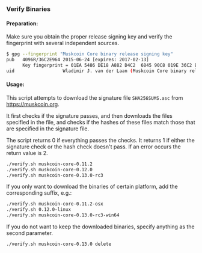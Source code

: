 ### Verify Binaries

#### Preparation:

Make sure you obtain the proper release signing key and verify the fingerprint with several independent sources.

```sh
$ gpg --fingerprint "Muskcoin Core binary release signing key"
pub   4096R/36C2E964 2015-06-24 [expires: 2017-02-13]
      Key fingerprint = 01EA 5486 DE18 A882 D4C2  6845 90C8 019E 36C2 E964
uid                  Wladimir J. van der Laan (Muskcoin Core binary release signing key) <laanwj@gmail.com>
```

#### Usage:

This script attempts to download the signature file `SHA256SUMS.asc` from https://muskcoin.org.

It first checks if the signature passes, and then downloads the files specified in the file, and checks if the hashes of these files match those that are specified in the signature file.

The script returns 0 if everything passes the checks. It returns 1 if either the signature check or the hash check doesn't pass. If an error occurs the return value is 2.


```sh
./verify.sh muskcoin-core-0.11.2
./verify.sh muskcoin-core-0.12.0
./verify.sh muskcoin-core-0.13.0-rc3
```

If you only want to download the binaries of certain platform, add the corresponding suffix, e.g.:

```sh
./verify.sh muskcoin-core-0.11.2-osx
./verify.sh 0.12.0-linux
./verify.sh muskcoin-core-0.13.0-rc3-win64
```

If you do not want to keep the downloaded binaries, specify anything as the second parameter.

```sh
./verify.sh muskcoin-core-0.13.0 delete
```
